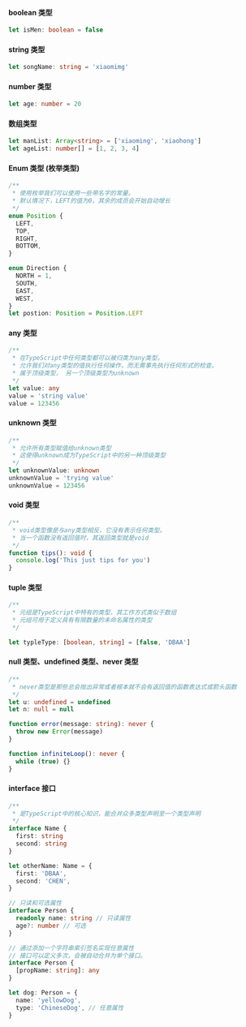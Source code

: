#### boolean 类型

```ts
let isMen: boolean = false
```

#### string 类型

```ts
let songName: string = 'xiaomimg'
```

#### number 类型

```ts
let age: number = 20
```

#### 数组类型

```ts
let manList: Array<string> = ['xiaoming', 'xiaohong']
let ageList: number[] = [1, 2, 3, 4]
```

#### Enum 类型 (枚举类型)

```ts
/**
 * 使用枚举我们可以使用一些带名字的常量。
 * 默认情况下，LEFT的值为0，其余的成员会开始自动增长
 */
enum Position {
  LEFT,
  TOP,
  RIGHT,
  BOTTOM,
}

enum Direction {
  NORTH = 1,
  SOUTH,
  EAST,
  WEST,
}
let postion: Position = Position.LEFT
```

#### any 类型

```ts
/**
 * 在TypeScript中任何类型都可以被归类为any类型。
 * 允许我们对any类型的值执行任何操作，而无需事先执行任何形式的检查。
 * 属于顶级类型， 另一个顶级类型为unknown
 */
let value: any
value = 'string value'
value = 123456
```

#### unknown 类型

```ts
/**
 * 允许所有类型赋值给unknown类型
 * 这使得unknown成为TypeScript中的另一种顶级类型
 */
let unknownValue: unknown
unknownValue = 'trying value'
unknownValue = 123456
```

#### void 类型

```ts
/**
 * void类型像是与any类型相反，它没有表示任何类型。
 * 当一个函数没有返回值时，其返回类型就是void
 */
function tips(): void {
  console.log('This just tips for you')
}
```

#### tuple 类型

```ts
/**
 * 元组是TypeScript中特有的类型，其工作方式类似于数组
 * 元组可用于定义具有有限数量的未命名属性的类型
 */

let typleType: [boolean, string] = [false, 'DBAA']
```

#### null 类型、undefined 类型、never 类型

```ts
/**
 * never类型是那些总会抛出异常或者根本就不会有返回值的函数表达式或箭头函数
 */
let u: undefined = undefined
let n: null = null

function error(message: string): never {
  throw new Error(message)
}

function infiniteLoop(): never {
  while (true) {}
}
```

#### interface 接口

```ts
/**
 * 是TypeScript中的核心知识，能合并众多类型声明至一个类型声明
 */
interface Name {
  first: string
  second: string
}

let otherName: Name = {
  first: 'DBAA',
  second: 'CHEN',
}

// 只读和可选属性
interface Person {
  readonly name: string // 只读属性
  age?: number // 可选
}

// 通过添加一个字符串索引签名实现任意属性
// 接口可以定义多次，会被自动合并为单个接口。
interface Person {
  [propName: string]: any
}

let dog: Person = {
  name: 'yellowDog',
  type: 'ChineseDog', // 任意属性
}
```
